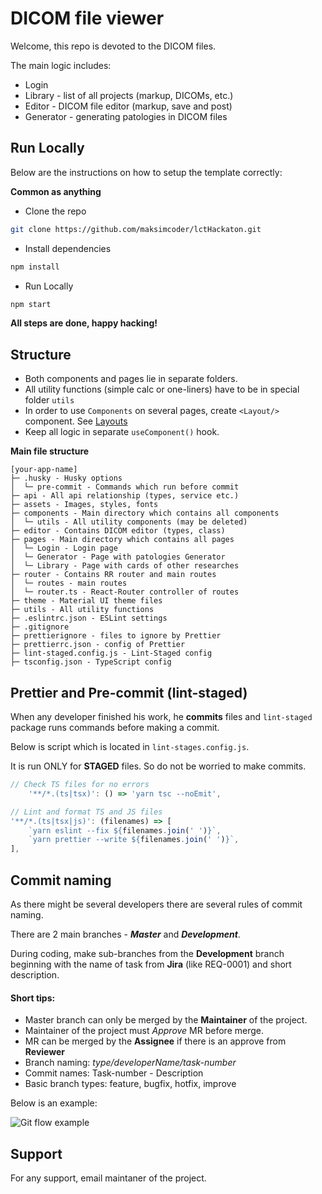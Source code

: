 # DICOM file viewer


Welcome, this repo is devoted to the DICOM files.

The main logic includes:
- Login
- Library - list of all projects (markup, DICOMs, etc.)
- Editor - DICOM file editor (markup, save and post)
- Generator - generating patologies in DICOM files
## Run Locally
Below are the instructions on how to setup the template correctly:

**Common as anything**

- Clone the repo
```bash
git clone https://github.com/maksimcoder/lctHackaton.git
```

- Install dependencies
```bash
npm install
```

- Run Locally
```bash
npm start
```

**All steps are done, happy hacking!**
## Structure
- Both components and pages lie in separate folders.
- All utility functions (simple calc or one-liners) have to be in special folder `utils`
- In order to use `Components` on several pages, create `<Layout/>` component. See [Layouts](https://nextjs.org/docs/basic-features/layouts)
- Keep all logic in separate `useComponent()` hook. 

**Main file structure**

```
[your-app-name]
├─ .husky - Husky options
│  └─ pre-commit - Commands which run before commit
├─ api - All api relationship (types, service etc.)
├─ assets - Images, styles, fonts
├─ components - Main directory which contains all components
│  └─ utils - All utility components (may be deleted)
├─ editor - Contains DICOM editor (types, class)
├─ pages - Main directory which contains all pages
│  └─ Login - Login page
│  └─ Generator - Page with patologies Generator
│  └─ Library - Page with cards of other researches
├─ router - Contains RR router and main routes
│  └─ routes - main routes
│  └─ router.ts - React-Router controller of routes
├─ theme - Material UI theme files
├─ utils - All utility functions
├─ .eslintrc.json - ESLint settings
├─ .gitignore
├─ prettierignore - files to ignore by Prettier
├─ prettierrc.json - config of Prettier
├─ lint-staged.config.js - Lint-Staged config
├─ tsconfig.json - TypeScript config
```

## Prettier and Pre-commit (lint-staged)

When any developer finished his work, he **commits** files and `lint-staged` package runs commands before making a commit.

Below is script which is located in `lint-stages.config.js`.

It is run ONLY for **STAGED** files. So do not be worried to make commits.
```js
// Check TS files for no errors
	'**/*.(ts|tsx)': () => 'yarn tsc --noEmit',

// Lint and format TS and JS files
'**/*.(ts|tsx|js)': (filenames) => [
    `yarn eslint --fix ${filenames.join(' ')}`,
    `yarn prettier --write ${filenames.join(' ')}`,
],
```

## Commit naming
As there might be several developers there are several rules of commit naming.

There are 2 main branches - ***Master*** and ***Development***.

During coding, make sub-branches from the **Development** branch beginning with the name of task from **Jira** (like REQ-0001) and short description.

#### Short tips:
- Master branch can only be merged by the **Maintainer** of the project.
- Maintainer of the project must *Approve* MR before merge. 
- MR can be merged by the **Assignee** if there is an approve from **Reviewer**
- Branch naming: _type/developerName/task-number_
- Commit names: Task-number - Description
- Basic branch types: feature, bugfix, hotfix, improve

Below is an example:

![Git flow example](https://miro.medium.com/max/1032/1*VC1_OUUkZawKi3JAcKOQ3g.png)
## Support

For any support, email maintaner of the project.
